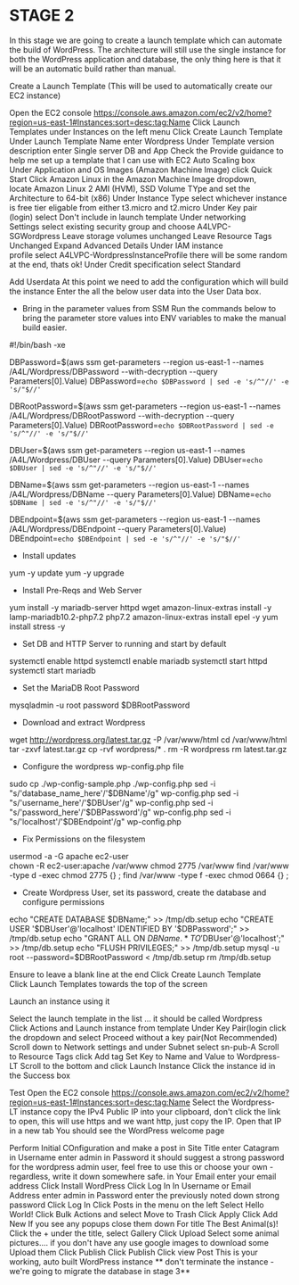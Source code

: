 # STAGE 2

In this stage we are going to create a launch template which can automate the build of WordPress.
The architecture will still use the single instance for both the WordPress application and database, the only thing here is that it will be an automatic build rather than manual.


Create a Launch Template (This will be used to automatically create our EC2 instance)

Open the EC2 console https://console.aws.amazon.com/ec2/v2/home?region=us-east-1#Instances:sort=desc:tag:Name
Click Launch Templates under Instances on the left menu
Click Create Launch Template
Under Launch Template Name enter Wordpress
Under Template version description enter Single server DB and App
Check the Provide guidance to help me set up a template that I can use with EC2 Auto Scaling box
Under Application and OS Images (Amazon Machine Image) click Quick Start
Click Amazon Linux
in the Amazon Machine Image dropdown, locate Amazon Linux 2 AMI (HVM), SSD Volume TYpe and set the Architecture to 64-bit (x86)
Under Instance Type select whichever instance is free tier eligable from either t3.micro and t2.micro
Under Key pair (login) select Don't include in launch template
Under networking Settings select existing security group and choose A4LVPC-SGWordpress Leave storage volumes unchanged
Leave Resource Tags Unchanged
Expand Advanced Details Under IAM instance profile select A4LVPC-WordpressInstanceProfile there will be some random at the end, thats ok!
Under Credit specification select Standard


Add Userdata
At this point we need to add the configuration which will build the instance Enter the all the below user data into the User Data box. 

* Bring in the parameter values from SSM
	Run the commands below to bring the parameter store values into ENV variables to make the manual build easier.


#!/bin/bash -xe

DBPassword=$(aws ssm get-parameters --region us-east-1 --names /A4L/Wordpress/DBPassword --with-decryption --query Parameters[0].Value)
DBPassword=`echo $DBPassword | sed -e 's/^"//' -e 's/"$//'`

DBRootPassword=$(aws ssm get-parameters --region us-east-1 --names /A4L/Wordpress/DBRootPassword --with-decryption --query Parameters[0].Value)
DBRootPassword=`echo $DBRootPassword | sed -e 's/^"//' -e 's/"$//'`

DBUser=$(aws ssm get-parameters --region us-east-1 --names /A4L/Wordpress/DBUser --query Parameters[0].Value)
DBUser=`echo $DBUser | sed -e 's/^"//' -e 's/"$//'`

DBName=$(aws ssm get-parameters --region us-east-1 --names /A4L/Wordpress/DBName --query Parameters[0].Value)
DBName=`echo $DBName | sed -e 's/^"//' -e 's/"$//'`

DBEndpoint=$(aws ssm get-parameters --region us-east-1 --names /A4L/Wordpress/DBEndpoint --query Parameters[0].Value)
DBEndpoint=`echo $DBEndpoint | sed -e 's/^"//' -e 's/"$//'`



* Install updates

yum -y update
yum -y upgrade



* Install Pre-Reqs and Web Server

yum install -y mariadb-server httpd wget
amazon-linux-extras install -y lamp-mariadb10.2-php7.2 php7.2
amazon-linux-extras install epel -y
yum install stress -y


* Set DB and HTTP Server to running and start by default

systemctl enable httpd
systemctl enable mariadb
systemctl start httpd
systemctl start mariadb


* Set the MariaDB Root Password

mysqladmin -u root password $DBRootPassword


* Download and extract Wordpress

wget http://wordpress.org/latest.tar.gz -P /var/www/html
cd /var/www/html
tar -zxvf latest.tar.gz
cp -rvf wordpress/* .
rm -R wordpress
rm latest.tar.gz




* Configure the wordpress wp-config.php file

sudo cp ./wp-config-sample.php ./wp-config.php
sed -i "s/'database_name_here'/'$DBName'/g" wp-config.php
sed -i "s/'username_here'/'$DBUser'/g" wp-config.php
sed -i "s/'password_here'/'$DBPassword'/g" wp-config.php
sed -i "s/'localhost'/'$DBEndpoint'/g" wp-config.php


* Fix Permissions on the filesystem

usermod -a -G apache ec2-user   
chown -R ec2-user:apache /var/www
chmod 2775 /var/www
find /var/www -type d -exec chmod 2775 {} \;
find /var/www -type f -exec chmod 0664 {} \;


* Create Wordpress User, set its password, create the database and configure permissions

echo "CREATE DATABASE $DBName;" >> /tmp/db.setup
echo "CREATE USER '$DBUser'@'localhost' IDENTIFIED BY '$DBPassword';" >> /tmp/db.setup
echo "GRANT ALL ON $DBName.* TO '$DBUser'@'localhost';" >> /tmp/db.setup
echo "FLUSH PRIVILEGES;" >> /tmp/db.setup
mysql -u root --password=$DBRootPassword < /tmp/db.setup
rm /tmp/db.setup



Ensure to leave a blank line at the end
Click Create Launch Template
Click Launch Templates towards the top of the screen


Launch an instance using it

Select the launch template in the list ... it should be called Wordpress
Click Actions and Launch instance from template Under Key Pair(login click the dropdown and select Proceed without a key pair(Not Recommended)
Scroll down to Network settings and under Subnet select sn-pub-A
Scroll to Resource Tags click Add tag Set Key to Name and Value to Wordpress-LT Scroll to the bottom and click Launch Instance
Click the instance id in the Success box


Test
Open the EC2 console https://console.aws.amazon.com/ec2/v2/home?region=us-east-1#Instances:sort=desc:tag:Name
Select the Wordpress-LT instance
copy the IPv4 Public IP into your clipboard, don't click the link to open, this will use https and we want http, just copy the IP.
Open that IP in a new tab
You should see the WordPress welcome page


Perform Initial COnfiguration and make a post
in Site Title enter Catagram
in Username enter admin in Password it should suggest a strong password for the wordpress admin user, feel free to use this or choose your own - regardless, write it down somewhere safe. in Your Email enter your email address
Click Install WordPress Click Log In
In Username or Email Address enter admin
in Password enter the previously noted down strong password Click Log In
Click Posts in the menu on the left
Select Hello World! Click Bulk Actions and select Move to Trash Click Apply
Click Add New
If you see any popups close them down
For title The Best Animal(s)!
Click the + under the title, select Gallery Click Upload
Select some animal pictures.... if you don't have any use google images to download some
Upload them
Click Publish
Click Publish Click view Post
This is your working, auto built WordPress instance ** don't terminate the instance - we're going to migrate the database in stage 3**

